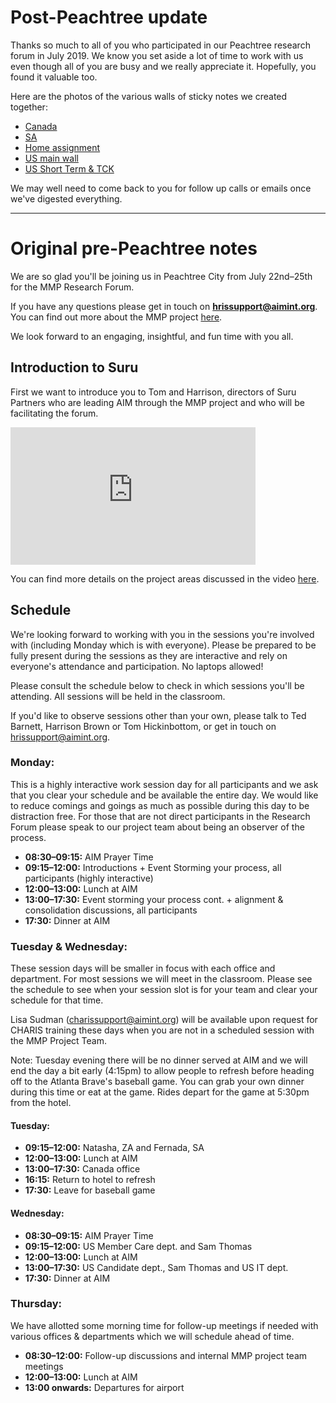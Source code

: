 # Post-Peachtree update

Thanks so much to all of you who participated in our Peachtree research forum in July 2019. We know you set aside a lot of time to work with us even though all of you are busy and we really appreciate it. Hopefully, you found it valuable too.

Here are the photos of the various walls of sticky notes we created together:

- [Canada](/images/Peachtree-July-2019/Canada.jpg)
- [SA](/images/Peachtree-July-2019/SA-Process.jpg)
- [Home assignment](/images/Peachtree-July-2019/The-Last-Wall.jpg)
- [US main wall](/images/Peachtree-July-2019/US-WALL.jpg)
- [US Short Term & TCK](/images/Peachtree-July-2019/US-Short-Term-&-TCK-Wall.jpg)

We may well need to come back to you for follow up calls or emails once we've digested everything.

- - -

# Original pre-Peachtree notes

We are so glad you'll be joining us in Peachtree City from July 22nd–25th for the MMP Research Forum.

If you have any questions please get in touch on [**hrissupport@aimint.org**](mailto:hrissupport@aimint.org). You can find out more about the MMP project [here](./overview.md).

We look forward to an engaging, insightful, and fun time with you all.

## Introduction to Suru

First we want to introduce you to Tom and Harrison, directors of Suru Partners who are leading AIM through the MMP project and who will be facilitating the forum.

<iframe width="392" height="220" src="https://www.youtube.com/embed/OZeGyTUxSDw?rel=0" frameborder="0" allow="autoplay; picture-in-picture" allowfullscreen></iframe>

You can find more details on the project areas discussed in the video [here](./overview.md#how-are-we-doing-it).

## Schedule

We're looking forward to working with you in the sessions you're involved with (including Monday which is with everyone). Please be prepared to be fully present during the sessions as they are interactive and rely on everyone's attendance and participation. No laptops allowed!

Please consult the schedule below to check in which sessions you'll be attending. All sessions will be held in the classroom.

If you'd like to observe sessions other than your own, please talk to Ted Barnett, Harrison Brown or Tom Hickinbottom, or get in touch on [hrissupport@aimint.org](mailto:hrissupport@aimint.org).

### Monday:
This is a highly interactive work session day for all participants and we ask that you clear your schedule and be available the entire day. We would like to reduce comings and goings as much as possible during this day to be distraction free. For those that are not direct participants in the Research Forum please speak to our project team about being an observer of the process.

- **08:30–09:15:** AIM Prayer Time
- **09:15–12:00:** Introductions + Event Storming your process, all participants (highly interactive)
- **12:00–13:00:** Lunch at AIM
- **13:00–17:30:** Event storming your process cont. + alignment & consolidation discussions, all participants
- **17:30:** Dinner at AIM

### Tuesday & Wednesday:
These session days will be smaller in focus with each office and department. For most sessions we will meet in the classroom. Please see the schedule to see when your session slot is for your team and clear your schedule for that time.

Lisa Sudman (charissupport@aimint.org) will be available upon request for CHARIS training these days when you are not in a scheduled session with the MMP Project Team.

Note: Tuesday evening there will be no dinner served at AIM and we will end the day a bit early (4:15pm) to allow people to refresh before heading off to the Atlanta Brave's baseball game.  You can grab your own dinner during this time or eat at the game.  Rides depart for the game at 5:30pm from the hotel.

#### Tuesday:

- **09:15–12:00:** Natasha, ZA and Fernada, SA
- **12:00–13:00:** Lunch at AIM
- **13:00–17:30:** Canada office
- **16:15:** Return to hotel to refresh
- **17:30:** Leave for baseball game

#### Wednesday:

- **08:30–09:15:** AIM Prayer Time
- **09:15–12:00:** US Member Care dept. and Sam Thomas
- **12:00–13:00:** Lunch at AIM
- **13:00–17:30:** US Candidate dept., Sam Thomas and US IT dept.
- **17:30:** Dinner at AIM

### Thursday:
We have allotted some morning time for follow-up meetings if needed with various offices & departments which we will schedule ahead of time.

- **08:30–12:00:** Follow-up discussions and internal MMP project team meetings
- **12:00–13:00:** Lunch at AIM
- **13:00 onwards:** Departures for airport
